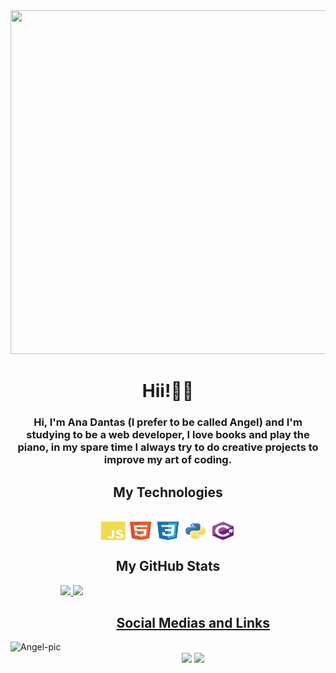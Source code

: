 <!-- Main Background -->
<img width= '1000px' height= '550px' src= "https://wallpaperaccess.com/full/8351169.gif">

<!-- Main Text / Hello, I'm Angel -->

<div align= 'center'>
  <h1>Hii!🧚‍♀️</h1>
  <h3>
    Hi, I'm Ana Dantas (I prefer to be called Angel) and I'm studying to be a web developer, I love books and play the piano, in my spare time I always try to do creative projects to improve my art of coding.
  </h3>
  </div>
  
<h2 align='center'>My Technologies</h2>

  <div style="display: inline_block" align='center'><br>
  <img align="center" alt="Angel-Js" height="30" width="40" src="https://raw.githubusercontent.com/devicons/devicon/master/icons/javascript/javascript-plain.svg">
   <img align="center" alt="Angel-HTML" height="30" width="40" src="https://raw.githubusercontent.com/devicons/devicon/master/icons/html5/html5-original.svg">
   <img align="center" alt="Angel-CSS" height="30" width="40" src="https://raw.githubusercontent.com/devicons/devicon/master/icons/css3/css3-original.svg">
  <img align="center" alt="Angel-Python" height="30" width="40" src="https://raw.githubusercontent.com/devicons/devicon/master/icons/python/python-original.svg">
  <img align="center" alt="Angel-Csharp" height="30" width="40" src="https://raw.githubusercontent.com/devicons/devicon/master/icons/csharp/csharp-original.svg">
  </div>
  
  <!-- My GitHub Stats -->
  <h2 align='center'>My GitHub Stats</h2>
<div>
  <a href="https://github.com/rafaballerini">
  <img height="140em"src="https://github-readme-stats.vercel.app/api?username=anadanttas&show_icons=true&theme=dracula&include_all_commits=true&count_private=true"/>
  <img height="140em" src="https://github-readme-stats.vercel.app/api/top-langs/?username=anadanttas&layout=compact&langs_count=7&theme=dracula"/>
  <img align="left" alt="Angel-pic" height="110" style="margin-top:90px;"
  src="https://media.discordapp.net/attachments/831233507937878058/1018539315694940240/me6.png?width=437&height=437">
</div>
  
 <!-- My Social Medias and some Links -->
  <h2 align='center'>Social Medias and Links</h2><br>
  
<div align="center">
   <a href="https://www.instagram.com/angelhellss/" target="_blank"><img src="https://img.shields.io/badge/-Instagram-%23E4405F?style=for-the-badge&logo=instagram&logoColor=white" target="_blank"></a>
<a href="https://www.linkedin.com/in/ana-dantas-68194a247/" target="_blank"><img src="https://img.shields.io/badge/-LinkedIn-%230077B5?style=for-the-badge&logo=linkedin&logoColor=white" target="_blank"></a>
  </div>

